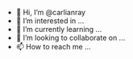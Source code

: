 - 👋 Hi, I’m @carlianray
- 👀 I’m interested in ...
- 🌱 I’m currently learning ...
- 💞️ I’m looking to collaborate on ...
- 📫 How to reach me ...

<!---
carlianray/carlianray is a ✨ special ✨ repository because its `README.md` (this file) appears on your GitHub profile.
You can click the Preview link to take a look at your changes.A m interested in coding
